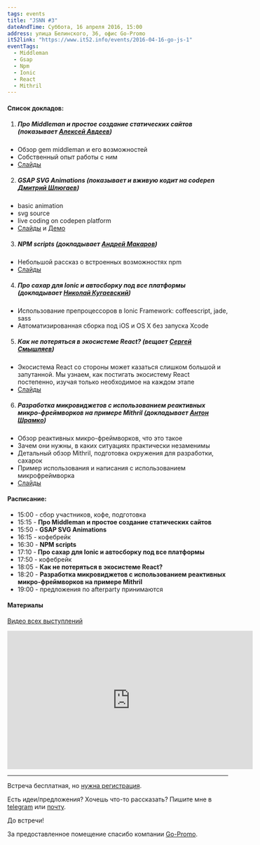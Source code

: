 ```yaml
---
tags: events
title: "JSNN #3"
dateAndTime: Суббота, 16 апреля 2016, 15:00
address: улица Белинского, 36, офис Go-Promo
it52link: "https://www.it52.info/events/2016-04-16-go-js-1"
eventTags:
  - Middleman
  - Gsap
  - Npm
  - Ionic
  - React
  - Mithril
---
```


#### Список докладов:

1. ##### Про Middleman и простое создание статических сайтов (показывает [Алексей Авдеев](http://alexey-avdeev.com/))
  * Обзор gem middleman и его возможностей
  * Собственный опыт работы с ним
  * [Слайды](http://www.slideshare.net/AlexeyAvdeev1/middleman-61006895)

2. ##### GSAP SVG Animations (показывает и вживую кодит на codepen [Дмитрий Шлюгаев](http://stereocat.me/))
  * basic animation
  * svg source
  * live coding on codepen platform
  * [Слайды](http://www.slideshare.net/DmitryShlyugaev/gsap-svg) и [Демо](http://codepen.io/dmitryshlyugaev/pen/KzRPKj)

3. ##### NPM scripts (докладывает [Андрей Макаров](http://r3nya.ru/))
  * Небольшой рассказ о встроенных возможностях npm 
  * [Слайды](http://r3nya.ru/npm/)

4. ##### Про сахар для Ionic и автосборку под все платформы (докладывает [Николай Кугаевский](http://dudes.io))
  * Использование препроцессоров в Ionic Framework: coffeescript, jade, sass
  * Автоматизированная сборка под iOS и OS X без запуска Xcode

5. ##### Как не потеряться в экосистеме React? (вещает [Сергей Смышляев](http://www.it52.info/users/sesm))
  * Экосистема React со стороны может казаться слишком большой и запутанной. Mы узнаем, как постигать экосистему React постепенно, изучая только необходимое на каждом этапе
  * [Слайды](http://slides.com/sergeysmyshlyaev/deck-3#/)

6. ##### Разработка микровиджетов с использованием реактивных микро-фреймворков на примере Mithril (докладывает [Антон Шрамко](http://telegram.me/tapok_satan))
  * Обзор реактивных микро-фреймворков, что это такое
  * Зачем они нужны, в каких ситуациях практически незаменимы
  * Детальный обзор Mithril, подготовка окружения для разработки, сахарок
  * Пример использования и написания с использованием микрофреймворка
  * [Слайды](http://slides.com/friktor/deck#/)

#### Расписание:
* 15:00 - сбор участников, кофе, подготовка
* 15:15 - __Про Middleman и простое создание статических сайтов__
* 15:50 - __GSAP SVG Animations__
* 16:15 - кофебрейк
* 16:30 - __NPM scripts__
* 17:10 - __Про сахар для Ionic и автосборку под все платформы__
* 17:50 - кофебрейк
* 18:05 - __Как не потеряться в экосистеме React?__
* 18:20 - __Разработка микровиджетов с использованием реактивных микро-фреймворков на примере Mithril__
* 19:00 - предложения по afterparty принимаются

#### Материалы

[Видео всех выступлений](https://www.youtube.com/playlist?list=PLYoGwSPm63L14AWdayq4EIAlnE4VsdRge)

<iframe width="560" height="315" src="https://www.youtube.com/embed/videoseries?list=PLYoGwSPm63L14AWdayq4EIAlnE4VsdRge" frameborder="0" allowfullscreen></iframe>

----

Встреча бесплатная, но [нужна регистрация](https://goo.gl/UAjNU4).

Есть идеи/предложения? Хочешь что-то рассказать?
Пишите мне в [telegram](https://telegram.me/Alexey_Avdeev) или [почту](mailto:aad.jerry@gmail.com).

До встречи!

За предоставленное помещение спасибо компании [Go-Promo](http://go-promo.ru/).
